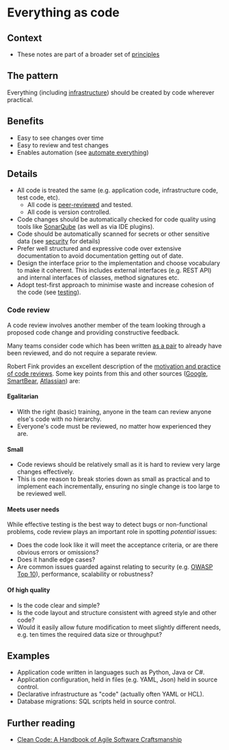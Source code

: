 # Everything as code

## Context

* These notes are part of a broader set of [principles](../principles.md)

## The pattern

Everything (including [infrastructure](../practices/cloud-services.md)) should be created by code wherever practical.

## Benefits

* Easy to see changes over time
* Easy to review and test changes
* Enables automation (see [automate everything](automate-everything.md))

## Details

* All code is treated the same (e.g. application code, infrastructure code, test code, etc).
  * All code is [peer-reviewed](#code-review) and tested.
  * All code is version controlled.
* Code changes should be automatically checked for code quality using tools like [SonarQube](https://www.sonarqube.org) (as well as via IDE plugins).
* Code should be automatically scanned for secrets or other sensitive data (see [security](../practices/security.md) for details)
* Prefer well structured and expressive code over extensive documentation to avoid documentation getting out of date.
* Design the interface prior to the implementation and choose vocabulary to make it coherent. This includes external interfaces (e.g. REST API) and internal interfaces of classes, method signatures etc.
* Adopt test-first approach to minimise waste and increase cohesion of the code (see [testing](../practices/testing.md)).

### Code review

A code review involves another member of the team looking through a proposed code change and providing constructive feedback.

Many teams consider code which has been written [as a pair](https://martinfowler.com/articles/on-pair-programming.html) to already have been reviewed, and do not require a separate review.

Robert Fink provides an excellent description of the [motivation and practice of code reviews](https://medium.com/palantir/code-review-best-practices-19e02780015f). Some key points from this and other sources ([Google](https://google.github.io/eng-practices/review/reviewer/), [SmartBear](https://smartbear.com/learn/code-review/best-practices-for-peer-code-review/), [Atlassian](https://www.atlassian.com/agile/software-development/code-reviews)) are:

#### Egalitarian
  * With the right (basic) training, anyone in the team can review anyone else's code with no hierarchy.
  * Everyone's code must be reviewed, no matter how experienced they are.
#### Small
  * Code reviews should be relatively small as it is hard to review very large changes effectively.
  * This is one reason to break stories down as small as practical and to implement each incrementally, ensuring no single change is too large to be reviewed well.
#### Meets user needs
While effective testing is the best way to detect bugs or non-functional problems, code review plays an important role in spotting _potential_ issues:
  * Does the code look like it will meet the acceptance criteria, or are there obvious errors or omissions?
  * Does it handle edge cases?
  * Are common issues guarded against relating to security (e.g. [OWASP Top 10](https://owasp.org/www-project-top-ten/)), performance, scalability or robustness?
#### Of high quality
  * Is the code clear and simple?
  * Is the code layout and structure consistent with agreed style and other code?
  * Would it easily allow future modification to meet slightly different needs, e.g. ten times the required data size or throughput?

## Examples

* Application code written in languages such as Python, Java or C#.
* Application configuration, held in files (e.g. YAML, Json) held in source control.
* Declarative infrastructure as "code" (actually often YAML or HCL).
* Database migrations: SQL scripts held in source control.

## Further reading

* [Clean Code: A Handbook of Agile Software Craftsmanship](https://learning.oreilly.com/library/view/clean-code-a/9780136083238/)
